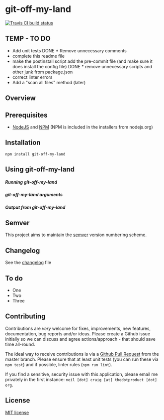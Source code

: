 # git-off-my-land

[![Travis CI build status](https://travis-ci.org/gh-username/git-off-my-land.svg)](https://travis-ci.org/neilstuartcraig/git-off-my-land)




## TEMP - TO DO

* Add unit tests
DONE * Remove unnecessary comments
* complete this readme file
* make the postinstall script add the pre-commit file (and make sure it does install the config file)
DONE * remove unnecessary scripts and other junk from package.json
* correct linter errors
* Add a "scan all files" method (later)






## Overview



## Prerequisites
* [NodeJS](https://nodejs.org/) and [NPM](https://www.npmjs.com/) (NPM is included in the installers from nodejs.org)


## Installation
```
npm install git-off-my-land
```

## Using git-off-my-land

##### Running git-off-my-land

##### git-off-my-land arguments

##### Output from git-off-my-land


## Semver
This project aims to maintain the [semver](http://semver.org/) version numbering scheme.


## Changelog
See the [changelog](./changelog.md) file


## To do
* One
* Two
* Three


## Contributing
Contributions are *very* welcome for fixes, improvements, new features, documentation, bug reports and/or ideas. Please create a Github issue initially so we can discuss and agree actions/approach - that should save time all-round.

The ideal way to receive contributions is via a [Github Pull Request](https://help.github.com/articles/using-pull-requests/) from the master branch. Please ensure that at least unit tests (you can run these via `npm test`) and if possible, linter rules (`npm run lint`).

If you find a sensitive, security issue with this application, please email me privately in the first instance: `neil [dot] craig [at] thedotproduct [dot] org`.


## License
[MIT license](./license.md)
